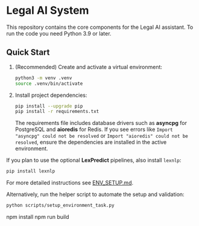 # Legal AI System

This repository contains the core components for the Legal AI assistant. To run the code you need Python 3.9 or later.

## Quick Start

1. (Recommended) Create and activate a virtual environment:
   ```bash
   python3 -m venv .venv
   source .venv/bin/activate
   ```
2. Install project dependencies:
   ```bash
   pip install --upgrade pip
   pip install -r requirements.txt
   ```
   The requirements file includes database drivers such as **asyncpg** for PostgreSQL and **aioredis** for Redis. If you see errors like `Import "asyncpg" could not be resolved` or `Import "aioredis" could not be resolved`, ensure the dependencies are installed in the active environment.

If you plan to use the optional **LexPredict** pipelines, also install `lexnlp`:
```bash
pip install lexnlp
```

For more detailed instructions see [ENV_SETUP.md](ENV_SETUP.md).

Alternatively, run the helper script to automate the setup and validation:
```bash
python scripts/setup_environment_task.py
```


npm install
npm run build
```



